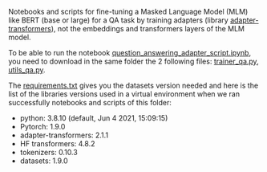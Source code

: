 Notebooks and scripts for fine-tuning a Masked Language Model (MLM) like BERT (base or large) for a QA task by training adapters (library [adapter-transformers](https://github.com/Adapter-Hub/adapter-transformers)), not the embeddings and transformers layers of the MLM model.

To be able to run the notebook [question_answering_adapter_script.ipynb](https://github.com/piegu/language-models/blob/master/adapters/question-answering/question_answering_adapter_script.ipynb), you need to download in the same folder the 2 following files: [trainer_qa.py](https://github.com/Adapter-Hub/adapter-transformers/blob/master/examples/question-answering/trainer_qa.py), [utils_qa.py](https://github.com/Adapter-Hub/adapter-transformers/blob/master/examples/question-answering/utils_qa.py).

The [requirements.txt](https://github.com/Adapter-Hub/adapter-transformers/blob/master/examples/question-answering/requirements.txt) gives you the datasets version needed and here is the list of the libraries versions used in a virtual environment when we ran successfully notebooks and scripts of this folder:

- python: 3.8.10 (default, Jun  4 2021, 15:09:15) 
- Pytorch: 1.9.0
- adapter-transformers: 2.1.1
- HF transformers: 4.8.2
- tokenizers: 0.10.3
- datasets: 1.9.0
